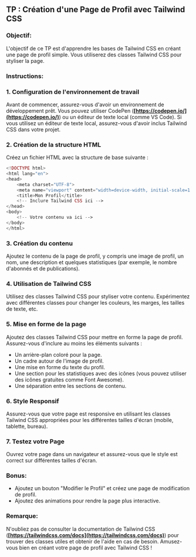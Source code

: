 ## **TP : Création d'une Page de Profil avec Tailwind CSS**

### **Objectif:**

L'objectif de ce TP est d'apprendre les bases de Tailwind CSS en créant une page de profil simple. Vous utiliserez des classes Tailwind CSS pour styliser la page.

### **Instructions:**

### 1. Configuration de l'environnement de travail

Avant de commencer, assurez-vous d'avoir un environnement de développement prêt. Vous pouvez utiliser CodePen (**[https://codepen.io/](https://codepen.io/)**) ou un éditeur de texte local (comme VS Code). Si vous utilisez un éditeur de texte local, assurez-vous d'avoir inclus Tailwind CSS dans votre projet.

### 2. Création de la structure HTML

Créez un fichier HTML avec la structure de base suivante :

```php
<!DOCTYPE html>
<html lang="en">
<head>
    <meta charset="UTF-8">
    <meta name="viewport" content="width=device-width, initial-scale=1.0">
    <title>Mon Profil</title>
    <!-- Inclure Tailwind CSS ici -->
</head>
<body>
    <!-- Votre contenu va ici -->
</body>
</html>
```

### 3. Création du contenu

Ajoutez le contenu de la page de profil, y compris une image de profil, un nom, une description et quelques statistiques (par exemple, le nombre d'abonnés et de publications).

### 4. Utilisation de Tailwind CSS

Utilisez des classes Tailwind CSS pour styliser votre contenu. Expérimentez avec différentes classes pour changer les couleurs, les marges, les tailles de texte, etc.

### 5. Mise en forme de la page

Ajoutez des classes Tailwind CSS pour mettre en forme la page de profil. Assurez-vous d'inclure au moins les éléments suivants :

- Un arrière-plan coloré pour la page.
- Un cadre autour de l'image de profil.
- Une mise en forme du texte du profil.
- Une section pour les statistiques avec des icônes (vous pouvez utiliser des icônes gratuites comme Font Awesome).
- Une séparation entre les sections de contenu.

### 6. Style Responsif

Assurez-vous que votre page est responsive en utilisant les classes Tailwind CSS appropriées pour les différentes tailles d'écran (mobile, tablette, bureau).

### 7. Testez votre Page

Ouvrez votre page dans un navigateur et assurez-vous que le style est correct sur différentes tailles d'écran.

### **Bonus:**

- Ajoutez un bouton "Modifier le Profil" et créez une page de modification de profil.
- Ajoutez des animations pour rendre la page plus interactive.

### **Remarque:**

N'oubliez pas de consulter la documentation de Tailwind CSS (**[https://tailwindcss.com/docs](https://tailwindcss.com/docs)**) pour trouver des classes utiles et obtenir de l'aide en cas de besoin. Amusez-vous bien en créant votre page de profil avec Tailwind CSS !